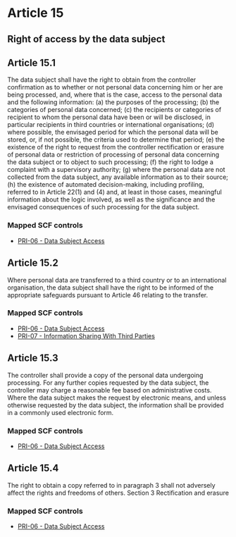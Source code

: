 # Article 15
## Right of access by the data subject

## Article 15.1
The data subject shall have the right to obtain from the controller confirmation as to whether or not personal data concerning him or her are being processed, and, where that is the case, access to the personal data and the following information:
(a) the purposes of the processing;
(b) the categories of personal data concerned;
(c) the recipients or categories of recipient to whom the personal data have been or will be disclosed, in particular recipients in third countries or international organisations;
(d) where possible, the envisaged period for which the personal data will be stored, or, if not possible, the criteria used to determine that period;
(e) the existence of the right to request from the controller rectification or erasure of personal data or restriction of processing of personal data concerning the data subject or to object to such processing;
(f) the right to lodge a complaint with a supervisory authority;
(g) where the personal data are not collected from the data subject, any available information as to their source;
(h) the existence of automated decision-making, including profiling, referred to in Article 22(1) and (4) and, at least in those cases, meaningful information about the logic involved, as well as the significance and the envisaged consequences of such processing for the data subject.
### Mapped SCF controls
- [PRI-06 - Data Subject Access](../scf/pri-06-datasubjectaccess.md)
## Article 15.2
Where personal data are transferred to a third country or to an international organisation, the data subject shall have the right to be informed of the appropriate safeguards pursuant to Article 46 relating to the transfer.
### Mapped SCF controls
- [PRI-06 - Data Subject Access](../scf/pri-06-datasubjectaccess.md)
- [PRI-07 - Information Sharing With Third Parties](../scf/pri-07-informationsharingwiththirdparties.md)
## Article 15.3
The controller shall provide a copy of the personal data undergoing processing. For any further copies requested by the data subject, the controller may charge a reasonable fee based on administrative costs. Where the data subject makes the request by electronic means, and unless otherwise requested by the data subject, the information shall be provided in a commonly used electronic form.
### Mapped SCF controls
- [PRI-06 - Data Subject Access](../scf/pri-06-datasubjectaccess.md)
## Article 15.4
The right to obtain a copy referred to in paragraph 3 shall not adversely affect the rights and freedoms of others.
<span class="expanded">Section 3
<span class="bold"><span class="expanded">Rectification and erasure
### Mapped SCF controls
- [PRI-06 - Data Subject Access](../scf/pri-06-datasubjectaccess.md)